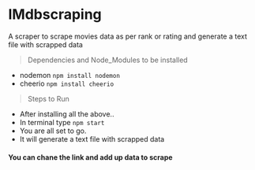 # IMdbscraping
A scraper to scrape movies data as per rank or rating and generate a text file with scrapped data


>Dependencies and Node_Modules  to be installed
* nodemon  `npm install nodemon`
* cheerio `npm install cheerio`

> Steps to Run 
* After installing all the above..
* In terminal type `npm start`
* You  are all set to go.
* It will generate a text file with scrapped data

#### You can chane the link and add up data to scrape
